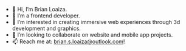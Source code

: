- 👋 Hi, I’m Brian Loaiza.
- 👀 I’m a frontend developer. 
- 🌱 I’m interested in creating immersive web experiences through 3d development and graphics. 
- 💞️ I’m looking to collaborate on website and mobile app projects. 
- 📫 Reach me at: brian.s.loaiza@outlook.com!

<!---
B-Loaiza/B-Loaiza is a ✨ special ✨ repository because its `README.md` (this file) appears on your GitHub profile.
You can click the Preview link to take a look at your changes.
--->
